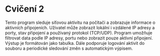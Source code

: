 # Cvičení 2

Tento program sleduje síťovou aktivitu na počítači a zobrazuje informace o aktivních připojeních. Uživatel může zobrazit lokální i vzdálené IP adresy a porty, stav připojení a používaný protokol (TCP/UDP). Program umožňuje filtrovat data podle IP adresy, portu nebo zobrazit pouze aktivní připojení. Výstup je formátován jako tabulka. Dále podporuje logování aktivit do souboru a periodické sledování změn s automatickým výpisem.

